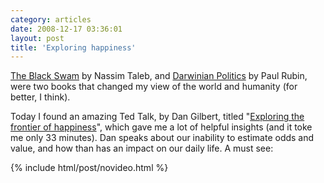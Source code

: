 ```yaml
---
category: articles
date: 2008-12-17 03:36:01
layout: post
title: 'Exploring happiness'
---
```


<p><a href="http://www.amazon.co.uk/Black-Swan-Impact-Highly-Improbable/dp/0141034599/ref=sr_1_1?ie=UTF8&s=books&qid=1229501944&sr=8-1">The Black Swam</a> by Nassim Taleb, and <a href="http://www.amazon.co.uk/Darwinian-Politics-Evolutionary-Freedom-Evolution/dp/0813530962/ref=sr_1_2?ie=UTF8&s=books&qid=1229501968&sr=8-2">Darwinian Politics</a> by Paul Rubin, were two books that changed my view of the world and humanity (for better, I think).</p>

<p>Today I found an amazing Ted Talk, by Dan Gilbert, titled "<a href="http://www.ted.com/index.php/talks/dan_gilbert_researches_happiness.html">Exploring the frontier of happiness</a>", which gave me a lot of helpful insights (and it toke me only 33 minutes). Dan speaks about our inability to estimate odds and value, and how than has an impact on our daily life. A must see:</p>

{% include html/post/novideo.html %}

<!--
<object width="334" height="326"><param name="movie" value="http://video.ted.com/assets/player/swf/EmbedPlayer.swf" >

<param name="allowFullScreen" value="true" >
<param name="wmode" value="transparent" >
<param name="bgColor" value="#ffffff" > <param name="flashvars" value="vu=http://video.ted.com/talks/embed/DanGilbert_2005G-embed_high.flv&su=http://images.ted.com/images/ted/tedindex/embed-posters/DanGilbert-2005G.embed_thumbnail.jpg&vw=320&vh=240&ap=0&ti=420" >

<embed src="http://video.ted.com/assets/player/swf/EmbedPlayer.swf" pluginspace="http://www.macromedia.com/go/getflashplayer" type="application/x-shockwave-flash" wmode="transparent" bgColor="#ffffff" width="334" height="326" allowFullScreen="true" flashvars="vu=http://video.ted.com/talks/embed/DanGilbert_2005G-embed_high.flv&su=http://images.ted.com/images/ted/tedindex/embed-posters/DanGilbert-2005G.embed_thumbnail.jpg&vw=320&vh=240&ap=0&ti=420" >
</object><p>RSS readers should click <a href="//joaobordalo.com/articles/2008/12/17/exploring-happiness">here</a> to watch the video.</p>
-->
